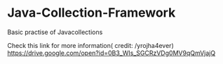 # Java-Collection-Framework
 Basic practise of Javacollections

 Check this link for more information( credit: /yrojha4ever)
 https://drive.google.com/open?id=0B3_WIs_SGCRzVDg0MV9qQmVjajQ
